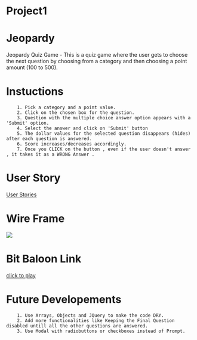 # Project1
# Jeopardy 

Jeopardy Quiz Game - This is a quiz game where the user gets to choose the next question by choosing from a category and then choosing a point amount (100 to 500). 

# Instuctions 
```
    1. Pick a category and a point value.
    2. Click on the chosen box for the question.
    3. Question with the multiple choice answer option appears with a 'Submit' option.
    4. Select the answer and click on 'Submit' button
    5. The dollar values for the selected question disappears (hides) after each question is answered.
    6. Score increases/decreases accordingly.
    7. Once you CLICK on the button , even if the user doesn't answer , it takes it as a WRONG Answer . 

```

# User Story
[User Stories](https://trello.com/b/jEMBIDpT/project-1)


# Wire Frame 
![](https://i.imgur.com/sJdjQP6.jpg)


# Bit Baloon Link
[click to play](http://clever-swartz-16d5a5.bitballoon.com/)
<!-- clever-swartz-16d5a5.bitballoon.com -->


# Future Developements

```
    1. Use Arrays, Objects and JQuery to make the code DRY.
    2. Add more functionalities like Keeping the Final Question disabled untill all the other questions are answered.
    3. Use Modal with radiobuttons or checkboxes instead of Prompt.
```

